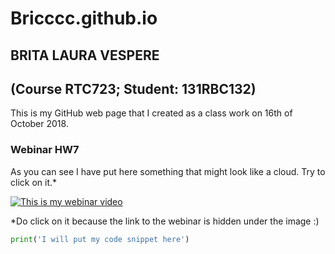 # Bricccc.github.io  
## BRITA LAURA VESPERE
## (Course RTC723; Student: 131RBC132)
This is my GitHub web page that I created as a class work on 16th of October 2018.
### Webinar HW7
As you  can see I have put here something that might look like a cloud. Try to click on it.*


<a href="https://youtu.be/PFw7of0_Rsw
" target="_blank"><img src="https://www.freeiconspng.com/uploads/clouds-png-18.png" 
alt="This is my webinar video" /></a>

*Do click on it because the link to the webinar is hidden under the image :)

```python
print('I will put my code snippet here')
```
